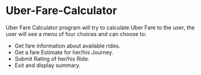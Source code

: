 # Uber-Fare-Calculator

Uber Fare Calculator program will try to calculate Uber Fare to the user, 
the user will see a menu of four choices and can choose to:

* Get fare information about available rides.
* Get a fare Estimate for her/his Journey.
* Submit Rating of her/his Ride.
* Exit and display summary.
